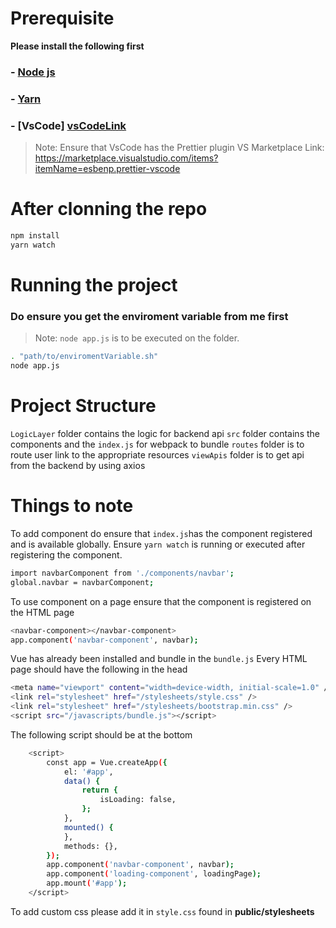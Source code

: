 # Prerequisite
**Please install the following first**
### - [Node js][nodeLink]
### - [Yarn][yarnLink]
### - [VsCode] [vsCodeLink]

> Note: Ensure that VsCode has the Prettier plugin
VS Marketplace Link: https://marketplace.visualstudio.com/items?itemName=esbenp.prettier-vscode

[nodeLink]: <https://nodejs.org/dist/v14.17.6/node-v14.17.6-x64.msi>
[yarnLink]: <https://yarnpkg.com/getting-started/install>
[vsCodeLink]: <https://code.visualstudio.com>
# After clonning the repo
```sh
npm install
yarn watch
```
# Running the project
### Do ensure you get the enviroment variable from me first
> Note: `node app.js` is to be executed on the folder.
```sh
. "path/to/enviromentVariable.sh"
node app.js
```

# Project Structure
`LogicLayer` folder contains the logic for backend api
`src` folder contains the components and the `index.js` for webpack to bundle
`routes` folder is to route user link to the appropriate resources
`viewApis` folder is to get api from the backend by using axios

# Things to note
To add component do ensure that `index.js`has the component registered and is available globally.
Ensure `yarn watch` is running or executed after registering the component.
```sh
import navbarComponent from './components/navbar';
global.navbar = navbarComponent;
```
To use component on a page ensure that the component is registered on the HTML page
```sh
<navbar-component></navbar-component>
app.component('navbar-component', navbar);
```
Vue has already been installed and bundle in the `bundle.js`
Every HTML page should have the following in the head
```sh
<meta name="viewport" content="width=device-width, initial-scale=1.0" />
<link rel="stylesheet" href="/stylesheets/style.css" />
<link rel="stylesheet" href="/stylesheets/bootstrap.min.css" />
<script src="/javascripts/bundle.js"></script>
```
The following script should be at the bottom 
```sh
    <script>
        const app = Vue.createApp({
            el: '#app',
            data() {
                return {
                    isLoading: false,
                };
            },
            mounted() {
            },
            methods: {},
        });
        app.component('navbar-component', navbar);
        app.component('loading-component', loadingPage);
        app.mount('#app');
    </script>
```
To add custom css please add it in `style.css` found in **public/stylesheets**

